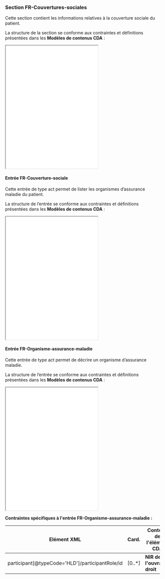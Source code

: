 ### Section FR-Couvertures-sociales

Cette section contient les informations relatives à la couverture sociale du patient.

La structure de la section se conforme aux contraintes et définitions présentées dans les **Modèles de contenus CDA** :

<iframe src="./cda/" height="400" name="FR-Couvertures-sociales"></iframe>

<br>

#### Entrée FR-Couverture-sociale

Cette entrée de type act permet de lister les organismes d’assurance maladie du patient.

La structure de l’entrée se conforme aux contraintes et définitions présentées dans les **Modèles de contenus CDA** :

<iframe src="./cda/" height="400" name="FR-Couverture-sociale"></iframe>

<br>

#### Entrée FR-Organisme-assurance-maladie

Cette entrée de type act permet de décrire un organisme d’assurance maladie.

La structure de l’entrée se conforme aux contraintes et définitions présentées dans les **Modèles de contenus CDA** :

<iframe src="./cda/" height="400" name="FR-Orga-assuMal"></iframe>

<br>

**Contraintes spécifiques à l'entrée FR-Organisme-assurance-maladie :**

<table id="OrgaAssuMal">
    <thead>
		<tr>
			<th>Elément XML</th>
			<th>Card.</th>
			<th>Contenu de l'élément CDA</th>
		</tr>
    </thead>
    <tbody>
		<tr id="participantId">
            <td>participant[@typeCode='HLD']/participantRole/id</td>
            <td>[0..*]</td>
			<td><strong>NIR de l'ouvrant-droit</strong></td>
        </tr>
    </tbody>
</table>